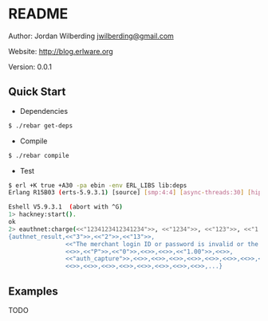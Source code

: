 README
======
Author: Jordan Wilberding <jwilberding@gmail.com>

Website: http://blog.erlware.org

Version: 0.0.1

Quick Start
-----------

* Dependencies

```bash
$ ./rebar get-deps
```

* Compile

```bash
$ ./rebar compile
```

* Test

```bash
$ erl +K true +A30 -pa ebin -env ERL_LIBS lib:deps
Erlang R15B03 (erts-5.9.3.1) [source] [smp:4:4] [async-threads:30] [hipe] [kernel-poll:true]

Eshell V5.9.3.1  (abort with ^G)
1> hackney:start().
ok
2> eauthnet:charge(<<"1234123412341234">>, <<"1234">>, <<"123">>, <<"1.00">>)
{authnet_result,<<"3">>,<<"2">>,<<"13">>,
                <<"The merchant login ID or password is invalid or the account is inactive.">>,
                <<>>,<<"P">>,<<"0">>,<<>>,<<>>,<<"1.00">>,<<>>,
                <<"auth_capture">>,<<>>,<<>>,<<>>,<<>>,<<>>,<<>>,<<>>,<<>>,
                <<>>,<<>>,<<>>,<<>>,<<>>,<<>>,<<>>,<<>>,...}
```

Examples
--------

TODO
